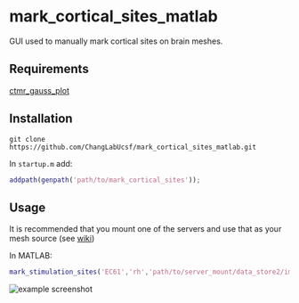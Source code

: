 # mark_cortical_sites_matlab

GUI used to manually mark cortical sites on brain meshes.

## Requirements
[ctmr_gauss_plot](https://github.com/bendichter/ECoG_PPC_RecogMemory/tree/master/Plotting)

## Installation
```
git clone https://github.com/ChangLabUcsf/mark_cortical_sites_matlab.git
```
In `startup.m` add:
```matlab
addpath(genpath('path/to/mark_cortical_sites'));
```

## Usage
It is recommended that you mount one of the servers and use that as your mesh source (see [wiki](https://sites.google.com/site/ucsfchanglab/computational-resources/server-usage-tips))

In MATLAB:
```matlab
mark_stimulation_sites('EC61','rh','path/to/server_mount/data_store2/imaging/subjects/');
```
![example screenshot](../mark_stim_sites_ex.png)



